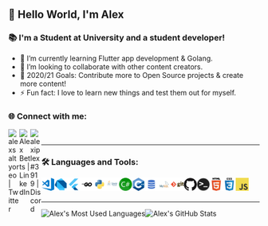 ## 👋 Hello World, I'm Alex 

### 📚 I'm a Student at University and a student developer!
- 🌱 I’m currently learning Flutter app development & Golang.
- 👯 I’m looking to collaborate with other content creators.
- 🥅 2020/21 Goals: Contribute more to Open Source projects & create more content!
- ⚡ Fun fact: I love to learn new things and test them out for myself.

### 🌐 Connect with me:
 
[<img align="left" title="@alexsaltyoreo" alt="alexsaltyoreo | Twitter" width="22px" src="https://cdn.jsdelivr.net/npm/simple-icons@v3/icons/twitter.svg" />][twitter]
[<img align="left" title="Alex Betts @ LinkedIn" alt="Alex Betts | LinkedIn" width="22px" src="https://cdn.jsdelivr.net/npm/simple-icons@v3/icons/linkedin.svg" />][linkedin]
[<img align="left" title="Alexi#3086 @ Discord" alt="alexiplex#3919 | Discord" width="22px" src="https://cdn.jsdelivr.net/npm/simple-icons@3.6.1/icons/discord.svg" />][discord]

<br />

---

### 🛠️ Languages and Tools:

[<img align="left" title="Visual Studio Code" alt="Visual Studio Code" width="26px" src="https://raw.githubusercontent.com/github/explore/80688e429a7d4ef2fca1e82350fe8e3517d3494d/topics/visual-studio-code/visual-studio-code.png" />][google]
[<img align="left" title="Dart" alt="Dart" width="26px" src="https://raw.githubusercontent.com/github/explore/80688e429a7d4ef2fca1e82350fe8e3517d3494d/topics/dart/dart.png" />][google]
[<img align="left" title="Flutter" alt="Flutter" width="26px" src="https://raw.githubusercontent.com/github/explore/80688e429a7d4ef2fca1e82350fe8e3517d3494d/topics/flutter/flutter.png" />][google]
[<img align="left" title="Go" alt="Go" width="26px" src="https://raw.githubusercontent.com/github/explore/80688e429a7d4ef2fca1e82350fe8e3517d3494d/topics/go/go.png" />][google]
[<img align="left" title="Python" alt="Python" width="26px" src="https://raw.githubusercontent.com/github/explore/80688e429a7d4ef2fca1e82350fe8e3517d3494d/topics/python/python.png" />][google]
[<img align="left" title="Java" alt="Java" width="26px" src="https://raw.githubusercontent.com/github/explore/80688e429a7d4ef2fca1e82350fe8e3517d3494d/topics/java/java.png" />][google]
[<img align="left" title="CSharp" alt="CSharp" width="26px" src="https://raw.githubusercontent.com/github/explore/80688e429a7d4ef2fca1e82350fe8e3517d3494d/topics/csharp/csharp.png" />][google]
[<img align="left" title="C++" alt="C++" width="26px" src="https://raw.githubusercontent.com/github/explore/80688e429a7d4ef2fca1e82350fe8e3517d3494d/topics/cpp/cpp.png" />][google]
[<img align="left" title="SQL" alt="SQL" width="26px" src="https://raw.githubusercontent.com/github/explore/80688e429a7d4ef2fca1e82350fe8e3517d3494d/topics/sql/sql.png" />][google]
[<img align="left" title="MySQL" alt="MySQL" width="26px" src="https://raw.githubusercontent.com/github/explore/80688e429a7d4ef2fca1e82350fe8e3517d3494d/topics/mysql/mysql.png" />][google]
[<img align="left" title="Git" alt="Git" width="26px" src="https://raw.githubusercontent.com/github/explore/80688e429a7d4ef2fca1e82350fe8e3517d3494d/topics/git/git.png" />][google]
[<img align="left" title="GitHub" alt="GitHub" width="26px" src="https://raw.githubusercontent.com/github/explore/78df643247d429f6cc873026c0622819ad797942/topics/github/github.png" />][google]
[<img align="left" title="Terminal" alt="Terminal" width="26px" src="https://raw.githubusercontent.com/github/explore/80688e429a7d4ef2fca1e82350fe8e3517d3494d/topics/terminal/terminal.png" />][google]
[<img align="left" title="HTML5" alt="HTML5" width="26px" src="https://raw.githubusercontent.com/github/explore/80688e429a7d4ef2fca1e82350fe8e3517d3494d/topics/html/html.png" />][google]
[<img align="left" title="CSS" alt="CSS3" width="26px" src="https://raw.githubusercontent.com/github/explore/80688e429a7d4ef2fca1e82350fe8e3517d3494d/topics/css/css.png" />][google]
[<img align="left" title="JavaScript" alt="JavaScript" width="26px" src="https://raw.githubusercontent.com/github/explore/80688e429a7d4ef2fca1e82350fe8e3517d3494d/topics/javascript/javascript.png" />][google]

<br />
<br />

---

<img align="left" alt="Alex's Most Used Languages" src="https://github-readme-stats.vercel.app/api/top-langs/?username=alexiplex&layout=compact&title_color=fff&icon_color=79ff97&text_color=9f9f9f&bg_color=151515" />
<img align="left" alt="Alex's GitHub Stats" src="https://github-readme-stats.vercel.app/api/?username=alexiplex&show_icons=true&title_color=fff&icon_color=79ff97&text_color=9f9f9f&bg_color=151515" />

[twitter]: https://twitter.com/alexsaltyoreo
[linkedin]: https://www.linkedin.com/in/alex-betts-1a98b9167
[discord]: https://www.google.com/search?q=alexiplex%233919+on+discord
[google]: https://www.google.com
